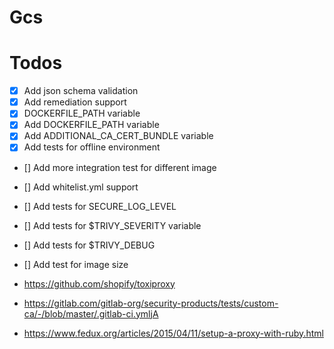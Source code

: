 # Gcs
# Todos

- [x] Add json schema validation
- [x] Add remediation support
- [x] DOCKERFILE_PATH variable
- [x] Add DOCKERFILE_PATH variable
- [x] Add ADDITIONAL_CA_CERT_BUNDLE variable
- [x] Add tests for offline environment
- [] Add more integration test for different image
- [] Add whitelist.yml support
- [] Add tests for SECURE_LOG_LEVEL
- [] Add tests for $TRIVY_SEVERITY variable
- [] Add tests for $TRIVY_DEBUG
- [] Add  test for image size

- https://github.com/shopify/toxiproxy
- https://gitlab.com/gitlab-org/security-products/tests/custom-ca/-/blob/master/.gitlab-ci.ymljA
- https://www.fedux.org/articles/2015/04/11/setup-a-proxy-with-ruby.html